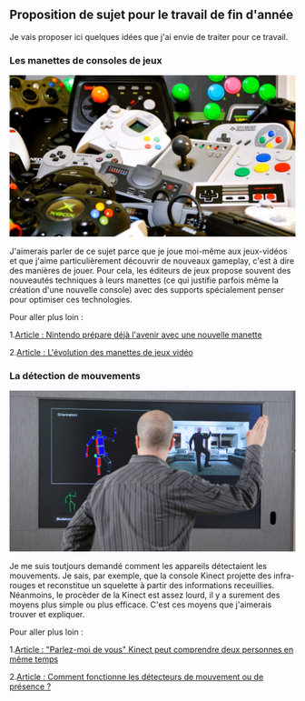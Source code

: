 ## Proposition de sujet pour le travail de fin d'année
Je vais proposer ici quelques idées que j'ai envie de traiter pour ce travail.

### Les manettes de consoles de jeux

![manettes en vracs](images/ManettesCollection.jpg)

J'aimerais parler de ce sujet parce que je joue moi-même aux jeux-vidéos et que j'aime particulièrement découvrir de nouveaux gameplay, c'est à dire des manières de jouer. Pour cela, les éditeurs de jeux propose souvent des nouveautés techniques à leurs manettes (ce qui justifie parfois même la création d'une nouvelle console) avec des supports spécialement penser pour optimiser ces technologies.

Pour aller plus loin :

1.[Article : Nintendo prépare déjà l'avenir avec une nouvelle manette](https://www.begeek.fr/nintendo-prepare-deja-lavenir-avec-une-nouvelle-manette-321782)

2.[Article : L'évolution des manettes de jeux vidéo](http://hoopnod.com/evolution-manette-gamepad-jeux-video-histoire/)

### La détection de mouvements

![Détection de la Kinect](images/Xbox-One-Kinect2.jpg)

Je me suis toutjours demandé comment les appareils détectaient les mouvements. Je sais, par exemple, que la console Kinect projette des infra-rouges et reconstitue un squelette à partir des informations receuillies. Néanmoins, le procèder de la Kinect est assez lourd, il y a surement des moyens plus simple ou plus efficace. C'est ces moyens que j'aimerais trouver et expliquer.

Pour aller plus loin :

1.[Article : "Parlez-moi de vous" Kinect peut comprendre deux personnes en même temps](https://www.journaldugeek.com/2013/10/01/xbox-one-kinect-microsoft-bundle/)

2.[Article : Comment fonctionne les détecteurs de mouvement ou de présence ?](https://couleur-science.eu/?d=daf2d5--comment-fonctionnent-les-detecteurs-de-mouvement-ou-de-presence)
